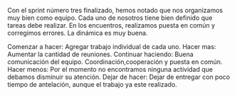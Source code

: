Con el sprint número tres finalizado, hemos notado que nos organizamos muy bien como equipo. Cada uno de nosotros tiene bien definido que tareas
debe realizar.
En los encuentros, realizamos puesta en común y corregimos errores. La dinámica es muy buena.



Comenzar a hacer: Agregar trabajo individual de cada uno. 
Hacer mas: Aumentar la cantidad de reuniones. 
Continuar haciendo: Buena comunicación del equipo. Coordinación,cooperación y puesta en común.
Hacer menos: Por el momento no encontramos ninguna actividad que debamos disminuir su atención.
Dejar de hacer: Dejar de entregar con poco tiempo de antelación, aunque el trabajo ya este realizado. 


